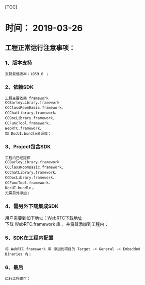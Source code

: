 [TOC]

# 时间： 2019-03-26

##  工程正常运行注意事项：

### 1、版本支持
	支持最低版本：iOS9.0 ；
### 2、依赖SDK
	工程主要依赖 framework
	CCBarleyLibrary.framework
	CCClassRoomBasic.framework、
	CCChatLibrary.framework、
	CCDocLibrary.framework、
	CCFuncTool.framework、
	WebRTC.framework、
	加 DocUI.bundle资源库；
### 3、Project包含SDK
	工程内已经提供 
	CCBarleyLibrary.framework
	CCClassRoomBasic.framework、
	CCChatLibrary.framework、
	CCDocLibrary.framework、
	CCFuncTool.framework、
	DocUI.bundle；
	无需另外添加；
### 4、需另外下载集成SDK
用户需要到如下地址：[WebRTC下载地址](http://liveclass.csslcloud.net/SDK/RTCSDK.zip)   
	下载 WebRTC.framework 库 ，并将其添加到工程内；
### 5、SDK在工程内配置
	将 WebRTC.framework 库 添加到项目的 Target -> General -> Embedded Binaries 内；

### 6、最后
	运行工程即可；
